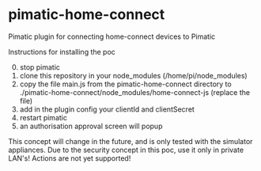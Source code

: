 # pimatic-home-connect
Pimatic plugin for connecting home-connect devices to Pimatic

Instructions for installing the poc

0. stop pimatic
1. clone this repository in your node_modules (/home/pi/node_modules)
2. copy the file main.js from the pimatic-home-connect directory to
   ./pimatic-home-connect/node_modules/home-connect-js (replace the file)
3. add in the plugin config your clientId and clientSecret
4. restart pimatic
5. an authorisation approval screen will popup

This concept will change in the future, and is only tested with the simulator appliances. Due to the security concept in this poc, use it only in private LAN's!
Actions are not yet supported!
